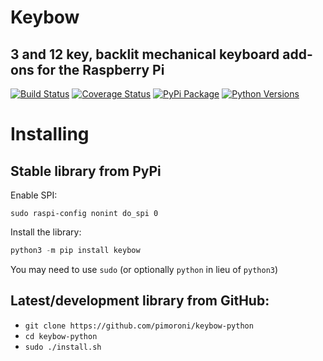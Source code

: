 # Keybow

## 3 and 12 key, backlit mechanical keyboard add-ons for the Raspberry Pi

[![Build Status](https://travis-ci.com/pimoroni/keybow-python.svg?branch=master)](https://travis-ci.com/pimoroni/keybow-python)
[![Coverage Status](https://coveralls.io/repos/github/pimoroni/keybow-python/badge.svg?branch=master)](https://coveralls.io/github/pimoroni/keybow-python?branch=master)
[![PyPi Package](https://img.shields.io/pypi/v/keybow.svg)](https://pypi.python.org/pypi/keybow)
[![Python Versions](https://img.shields.io/pypi/pyversions/keybow.svg)](https://pypi.python.org/pypi/keybow)

# Installing

## Stable library from PyPi

Enable SPI:

```
sudo raspi-config nonint do_spi 0
```

Install the library:

```python
python3 -m pip install keybow
```

You may need to use `sudo` (or optionally `python` in lieu of `python3`)

## Latest/development library from GitHub:

* `git clone https://github.com/pimoroni/keybow-python`
* `cd keybow-python`
* `sudo ./install.sh`
